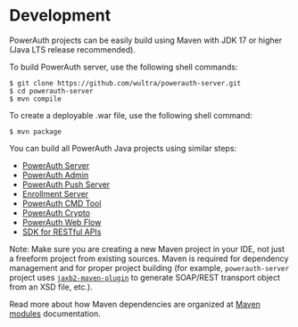 # Development

PowerAuth projects can be easily build using Maven with JDK 17 or higher (Java LTS release recommended).

To build PowerAuth server, use the following shell commands:

```shell
$ git clone https://github.com/wultra/powerauth-server.git
$ cd powerauth-server
$ mvn compile
```

To create a deployable .war file, use the following shell command:

```shell
$ mvn package
```

You can build all PowerAuth Java projects using similar steps:
- [PowerAuth Server](https://github.com/wultra/powerauth-server)
- [PowerAuth Admin](https://github.com/wultra/powerauth-admin)
- [PowerAuth Push Server](https://github.com/wultra/powerauth-push-server)
- [Enrollment Server](https://github.com/wultra/enrollment-server)
- [PowerAuth CMD Tool](https://github.com/wultra/powerauth-cmd-tool)
- [PowerAuth Crypto](./Readme.md)
- [PowerAuth Web Flow](https://github.com/wultra/powerauth-webflow)
- [SDK for RESTful APIs](https://github.com/wultra/powerauth-restful-integration)

<!-- begin box info -->
Note: Make sure you are creating a new Maven project in your IDE, not just a freeform project from existing sources. Maven is required for dependency management and for proper project building (for example, `powerauth-server` project uses [`jaxb2-maven-plugin`](http://www.mojohaus.org/jaxb2-maven-plugin/Documentation/v2.2/) to generate SOAP/REST transport object from an XSD file, etc.).
<!-- end -->

Read more about how Maven dependencies are organized at [Maven modules](./Maven-Modules.md) documentation.
